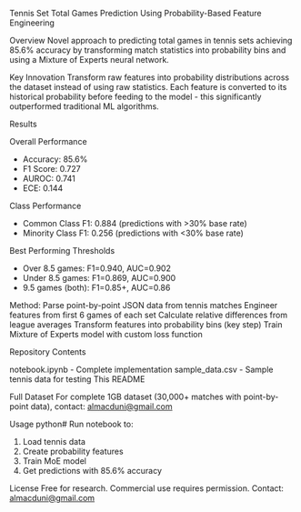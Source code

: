 Tennis Set Total Games Prediction Using Probability-Based Feature Engineering

Overview
Novel approach to predicting total games in tennis sets achieving 85.6% accuracy by transforming match statistics into probability bins and using a Mixture of Experts neural network.

Key Innovation
Transform raw features into probability distributions across the dataset instead of using raw statistics. Each feature is converted to its historical probability before feeding to the model - this significantly outperformed traditional ML algorithms.

Results

Overall Performance
* Accuracy: 85.6%
* F1 Score: 0.727
* AUROC: 0.741
* ECE: 0.144

Class Performance
* Common Class F1: 0.884 (predictions with >30% base rate)
* Minority Class F1: 0.256 (predictions with <30% base rate)

Best Performing Thresholds
* Over 8.5 games: F1=0.940, AUC=0.902
* Under 8.5 games: F1=0.869, AUC=0.900
* 9.5 games (both): F1=0.85+, AUC=0.86

Method:
Parse point-by-point JSON data from tennis matches
Engineer features from first 6 games of each set
Calculate relative differences from league averages
Transform features into probability bins (key step)
Train Mixture of Experts model with custom loss function

Repository Contents

notebook.ipynb - Complete implementation
sample_data.csv - Sample tennis data for testing
This README

Full Dataset
For complete 1GB dataset (30,000+ matches with point-by-point data), contact: almacduni@gmail.com

Usage
python# Run notebook to:
1. Load tennis data
2. Create probability features  
3. Train MoE model
4. Get predictions with 85.6% accuracy


License
Free for research. Commercial use requires permission.
Contact: almacduni@gmail.com
